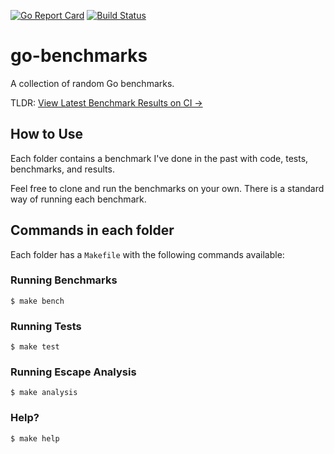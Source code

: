 [![Go Report Card](https://goreportcard.com/badge/github.com/kevinmartin/go-benchmarks)](https://goreportcard.com/report/github.com/kevinmartin/go-benchmarks)
[![Build Status](https://travis-ci.org/KevinMartin/go-benchmarks.svg?branch=master)](https://travis-ci.org/KevinMartin/go-benchmarks)

# go-benchmarks

A collection of random Go benchmarks.

TLDR: [View Latest Benchmark Results on CI →](https://travis-ci.org/KevinMartin/go-benchmarks)

## How to Use

Each folder contains a benchmark I've done in the past with code, tests, benchmarks, and results.

Feel free to clone and run the benchmarks on your own. There is a standard way of running each benchmark.

## Commands in each folder

Each folder has a `Makefile` with the following commands available:

### Running Benchmarks

```
$ make bench
```

### Running Tests

```
$ make test
```

### Running Escape Analysis

```
$ make analysis
```

### Help?

```
$ make help
```
